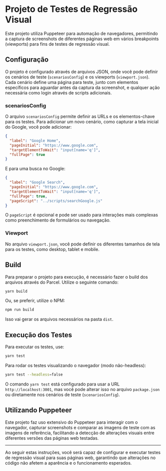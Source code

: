 
# Projeto de Testes de Regressão Visual

Este projeto utiliza Puppeteer para automação de navegadores, permitindo a captura de screenshots de diferentes páginas web em vários breakpoints (viewports) para fins de testes de regressão visual.

## Configuração

O projeto é configurado através de arquivos JSON, onde você pode definir os cenários de teste (`scenariosConfig`) e os viewports (`viewport.json`). Cada cenário define uma página para teste, junto com elementos específicos para aguardar antes da captura da screenshot, e qualquer ação necessária como login através de scripts adicionais.

### scenariosConfig

O arquivo `scenariosConfig` permite definir as URLs e os elementos-chave para os testes. Para adicionar um novo cenário, como capturar a tela inicial do Google, você pode adicionar:

```json
{
  "label": "Google Home",
  "pageInitial": "https://www.google.com",
  "targetElementToWait": "input[name='q']",
  "fullPage": true
}
```

E para uma busca no Google:

```json
{
  "label": "Google Search",
  "pageInitial": "https://www.google.com",
  "targetElementToWait": "input[name='q']",
  "fullPage": true,
  "pageScript": "../scripts/searchGoogle.js"
}
```

O `pageScript` é opcional e pode ser usado para interações mais complexas como preenchimento de formulários ou navegação.

### Viewport

No arquivo `viewport.json`, você pode definir os diferentes tamanhos de tela para os testes, como desktop, tablet e mobile.

## Build

Para preparar o projeto para execução, é necessário fazer o build dos arquivos através do Parcel. Utilize o seguinte comando:

```bash
yarn build
```

Ou, se preferir, utilize o NPM:

```bash
npm run build
```

Isso vai gerar os arquivos necessários na pasta `dist`.

## Execução dos Testes

Para executar os testes, use:

```bash
yarn test
```

Para rodar os testes visualizando o navegador (modo não-headless):

```bash
yarn test --headless=false
```

O comando `yarn test` está configurado para usar a URL `http://localhost:3001`, mas você pode alterar isso no arquivo `package.json` ou diretamente nos cenários de teste (`scenariosConfig`).

## Utilizando Puppeteer

Este projeto faz uso extensivo do Puppeteer para interagir com o navegador, capturar screenshots e comparar as imagens de teste com as imagens de referência, facilitando a detecção de alterações visuais entre diferentes versões das páginas web testadas.

---

Ao seguir estas instruções, você será capaz de configurar e executar testes de regressão visual para suas páginas web, garantindo que alterações no código não afetem a aparência e o funcionamento esperados.
